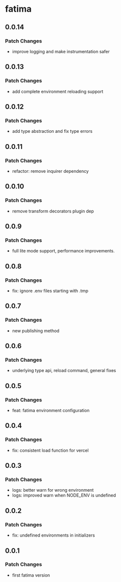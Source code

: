 # fatima

## 0.0.14

### Patch Changes

- improve logging and make instrumentation safer

## 0.0.13

### Patch Changes

- add complete environment reloading support

## 0.0.12

### Patch Changes

- add type abstraction and fix type errors

## 0.0.11

### Patch Changes

- refactor: remove inquirer dependency

## 0.0.10

### Patch Changes

- remove transform decorators plugin dep

## 0.0.9

### Patch Changes

- full lite mode support, performance improvements.

## 0.0.8

### Patch Changes

- fix: ignore .env files starting with .tmp

## 0.0.7

### Patch Changes

- new publishing method

## 0.0.6

### Patch Changes

- underlying type api, reload command, general fixes

## 0.0.5

### Patch Changes

- feat: fatima environment configuration

## 0.0.4

### Patch Changes

- fix: consistent load function for vercel

## 0.0.3

### Patch Changes

- logs: better warn for wrong environment
- logs: improved warn when NODE_ENV is undefined

## 0.0.2

### Patch Changes

- fix: undefined environments in initializers

## 0.0.1

### Patch Changes

- first fatima version
